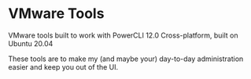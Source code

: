 # VMware Tools
VMware tools built to work with PowerCLI 12.0
Cross-platform, built on Ubuntu 20.04

These tools are to make my (and maybe your) day-to-day administration easier
and keep you out of the UI. 
